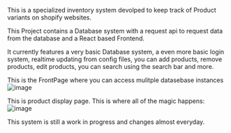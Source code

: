 This is a specialized inventory system devolped to keep track of Product variants on shopify websites.

This Project contains a Database system with a request api to request data from the database and a React based Frontend.

It currently features a very basic Database system, a even more basic login system, realtime updating from config files, you can add products, remove products, edit products, you can search using the search bar and more.

This is the FrontPage where you can access mulitple datasebase instances
![image](https://user-images.githubusercontent.com/35859863/189674158-6800437a-d723-45dd-a76e-3cbaf121267e.png)

This is product display page. This is where all of the magic happens:
![image](https://user-images.githubusercontent.com/35859863/189674414-1000e292-8e02-46b1-a65f-0ab353fa7f58.png)



This system is still a work in progress and changes almost everyday.
